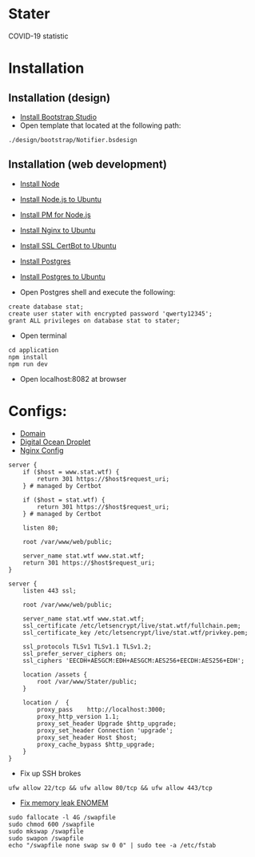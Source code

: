 # Stater

COVID-19 statistic

# Installation

## Installation (design)

- [Install Bootstrap Studio](https://bootstrapstudio.io/)
- Open template that located at the following path:

```shell
./design/bootstrap/Notifier.bsdesign
```

## Installation (web development)

- [Install Node](https://nodejs.org/en/download/)
- [Install Node.js to Ubuntu](https://www.digitalocean.com/community/tutorials/node-js-ubuntu-18-04-ru)
- [Install PM for Node.js](https://www.digitalocean.com/community/tutorials/how-to-set-up-a-node-js-application-for-production-on-ubuntu-18-04-ru)
- [Install Nginx to Ubuntu](https://www.digitalocean.com/community/tutorials/how-to-install-nginx-on-ubuntu-18-04-quickstart-ru)
- [Install SSL CertBot to Ubuntu](https://www.digitalocean.com/community/tutorials/nginx-let-s-encrypt-ubuntu-18-04-ru)
- [Install Postgres](https://www.postgresql.org/download/)
- [Install Postgres to Ubuntu](https://www.digitalocean.com/community/tutorials/how-to-install-and-use-postgresql-on-ubuntu-18-04-ru)

- Open Postgres shell and execute the following:

```shell
create database stat;
create user stater with encrypted password 'qwerty12345';
grant ALL privileges on database stat to stater;
```

- Open terminal

```shell
cd application
npm install
npm run dev
```

- Open localhost:8082 at browser

# Configs:

- [Domain](https://www.name.com/account/domain/details/notify.wtf)
- [Digital Ocean Droplet](https://cloud.digitalocean.com/droplets/186633527/)
- [Nginx Config](https://www.digitalocean.com/community/questions/how-to-run-node-js-server-with-nginx)

```shell
server {
    if ($host = www.stat.wtf) {
        return 301 https://$host$request_uri;
    } # managed by Certbot

    if ($host = stat.wtf) {
        return 301 https://$host$request_uri;
    } # managed by Certbot

    listen 80;

    root /var/www/web/public;

    server_name stat.wtf www.stat.wtf;
    return 301 https://$host$request_uri;
}

server {
    listen 443 ssl;

    root /var/www/web/public;

    server_name stat.wtf www.stat.wtf;
    ssl_certificate /etc/letsencrypt/live/stat.wtf/fullchain.pem;
    ssl_certificate_key /etc/letsencrypt/live/stat.wtf/privkey.pem;

    ssl_protocols TLSv1 TLSv1.1 TLSv1.2;
    ssl_prefer_server_ciphers on;
    ssl_ciphers 'EECDH+AESGCM:EDH+AESGCM:AES256+EECDH:AES256+EDH';

    location /assets {
        root /var/www/Stater/public;
    }

    location /  {
        proxy_pass    http://localhost:3000;
        proxy_http_version 1.1;
        proxy_set_header Upgrade $http_upgrade;
        proxy_set_header Connection 'upgrade';
        proxy_set_header Host $host;
        proxy_cache_bypass $http_upgrade;
    }
}
```

- Fix up SSH brokes

```shell
ufw allow 22/tcp && ufw allow 80/tcp && ufw allow 443/tcp
```

- [Fix memory leak ENOMEM](https://stackoverflow.com/questions/26193654/node-js-catch-enomem-error-thrown-after-spawn)

```shell
sudo fallocate -l 4G /swapfile
sudo chmod 600 /swapfile
sudo mkswap /swapfile
sudo swapon /swapfile
echo "/swapfile none swap sw 0 0" | sudo tee -a /etc/fstab
```
